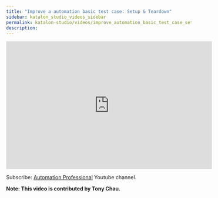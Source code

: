 ```yaml
---
title: "Improve a automation basic test case: Setup & Teardown"
sidebar: katalon_studio_videos_sidebar
permalink: katalon-studio/videos/improve_automation_basic_test_case_setup_teardown.html
description: 
---
```

<iframe width="560" height="349" src="https://www.youtube.com/embed/VyoCGbxD7gs?autoplay=1" frameborder="0" allowfullscreen="allowfullscreen">&nbsp;</iframe>

Subscribe: [Automation Professional](https://www.youtube.com/channel/UCrrU5Zyyj7HcLPDKyTA1a-g/playlists) Youtube channel.

**Note: This video is contributed by Tony Chau.**